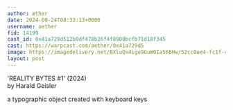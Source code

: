 ```yaml
---
author: æther
date: 2024-09-24T08:33:13+0000
username: aether
fid: 14199
cast_id: 0x41a729d512b0df478b26f4f8900bcfb71d18f345
cast: https://warpcast.com/aether/0x41a729d5
image: https://imagedelivery.net/BXluQx4ige9GuW0Ia56BHw/52cc0ee4-fc1f-4ea1-eeb3-3aa88cfa9c00/original
layout: post
---
```

'REALITY BYTES #1' (2024)  
by Harald Geisler   
  
a typographic object created with keyboard keys  

<img src='https://imagedelivery.net/BXluQx4ige9GuW0Ia56BHw/52cc0ee4-fc1f-4ea1-eeb3-3aa88cfa9c00/original' alt='' referrerpolicy='no-referrer'/>